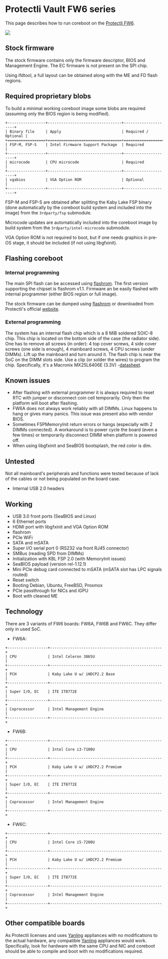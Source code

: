 # Protectli Vault FW6 series

This page describes how to run coreboot on the [Protectli FW6].

![](fw6.jpg)

## Stock firmware

The stock firmware contains only the firmware descriptor, BIOS and
Management Engine. The EC firmware is not present on the SPI chip.

Using ifdtool, a full layout can be obtained along with the ME and FD
flash regions.

## Required proprietary blobs

To build a minimal working coreboot image some blobs are required (assuming
only the BIOS region is being modified).

```{eval-rst}
+-----------------+---------------------------------+---------------------+
| Binary file     | Apply                           | Required / Optional |
+=================+=================================+=====================+
| FSP-M, FSP-S    | Intel Firmware Support Package  | Required            |
+-----------------+---------------------------------+---------------------+
| microcode       | CPU microcode                   | Required            |
+-----------------+---------------------------------+---------------------+
| vgabios         | VGA Option ROM                  | Optional            |
+-----------------+---------------------------------+---------------------+
```

FSP-M and FSP-S are obtained after splitting the Kaby Lake FSP binary (done
automatically by the coreboot build system and included into the image) from
the `3rdparty/fsp` submodule.

Microcode updates are automatically included into the coreboot image by build
system from the `3rdparty/intel-microcode` submodule.

VGA Option ROM is not required to boot, but if one needs graphics in pre-OS
stage, it should be included (if not using libgfxinit).

## Flashing coreboot

### Internal programming

The main SPI flash can be accessed using [flashrom]. The first version
supporting the chipset is flashrom v1.1. Firmware an be easily flashed
with internal programmer (either BIOS region or full image).

The stock firmware can be dumped using [flashrom] or downloaded from
Protectli's official [website].

### External programming

The system has an internal flash chip which is a 8 MiB soldered SOIC-8 chip.
This chip is located on the bottom side of the case (the radiator side). One
has to remove all screws (in order): 4 top cover screws, 4 side cover screws
(one side is enough), 4 mainboard screws, 4 CPU screws (under DIMMs). Lift up
the mainboard and turn around it. The flash chip is near the SoC on the DIMM
slots side. Use a clip (or solder the wires) to program the chip. Specifically,
it's a Macronix MX25L6406E (3.3V) -[datasheet][MX25L6406E].

## Known issues

- After flashing with external programmer it is always required to reset RTC
  with jumper or disconnect coin cell temporarily. Only then the platform will
  boot after flashing.
- FW6A does not always work reliably with all DIMMs. Linux happens to hang or
  gives many panics. This issue was present also with vendor BIOS.
- Sometimes FSPMemoryInit return errors or hangs (especially with 2 DIMMs
  connected). A workaround is to power cycle the board (even a few times) or
  temporarily disconnect DIMM when platform is powered off.
- When using libgfxinit and SeaBIOS bootsplash, the red color is dim.

## Untested

Not all mainboard's peripherals and functions were tested because of lack of
the cables or not being populated on the board case.

- Internal USB 2.0 headers

## Working

- USB 3.0 front ports (SeaBIOS and Linux)
- 6 Ethernet ports
- HDMI port with libgfxinit and VGA Option ROM
- flashrom
- PCIe WiFi
- SATA and mSATA
- Super I/O serial port 0 (RS232 via front RJ45 connector)
- SMBus (reading SPD from DIMMs)
- Initialization with KBL FSP 2.0 (with MemoryInit issues)
- SeaBIOS payload (version rel-1.12.1)
- Mini PCIe debug card connected to mSATA (mSATA slot has LPC signals routed)
- Reset switch
- Booting Debian, Ubuntu, FreeBSD, Proxmox
- PCIe passthrough for NICs and iGPU
- Boot with cleaned ME

## Technology

There are 3 variants of FW6 boards: FW6A, FW6B and FW6C. They differ only in
used SoC.

- FW6A:

```{eval-rst}
+------------------+--------------------------------------------------+
| CPU              | Intel Celeron 3865U                              |
+------------------+--------------------------------------------------+
| PCH              | Kaby Lake U w/ iHDCP2.2 Base                     |
+------------------+--------------------------------------------------+
| Super I/O, EC    | ITE IT8772E                                      |
+------------------+--------------------------------------------------+
| Coprocessor      | Intel Management Engine                          |
+------------------+--------------------------------------------------+
```

- FW6B:

```{eval-rst}
+------------------+--------------------------------------------------+
| CPU              | Intel Core i3-7100U                              |
+------------------+--------------------------------------------------+
| PCH              | Kaby Lake U w/ iHDCP2.2 Premium                  |
+------------------+--------------------------------------------------+
| Super I/O, EC    | ITE IT8772E                                      |
+------------------+--------------------------------------------------+
| Coprocessor      | Intel Management Engine                          |
+------------------+--------------------------------------------------+
```

- FW6C:

```{eval-rst}
+------------------+--------------------------------------------------+
| CPU              | Intel Core i5-7200U                              |
+------------------+--------------------------------------------------+
| PCH              | Kaby Lake U w/ iHDCP2.2 Premium                  |
+------------------+--------------------------------------------------+
| Super I/O, EC    | ITE IT8772E                                      |
+------------------+--------------------------------------------------+
| Coprocessor      | Intel Management Engine                          |
+------------------+--------------------------------------------------+
```

## Other compatible boards

As Protectli licenses and uses [Yanling] appliances with no modifications
to the actual hardware, any compatible [Yanling] appliances would work.
Specifically, look for hardware with the same CPU and NIC and coreboot
should be able to compile and boot with no modifications required.

[Protectli FW6]: https://protectli.com/vault-6-port/
[website]: https://protectli.com/kb/coreboot-on-the-vault/
[MX25L6406E]: https://www.macronix.com/Lists/Datasheet/Attachments/7370/MX25L6406E,%203V,%2064Mb,%20v1.9.pdf
[flashrom]: https://flashrom.org/Flashrom
[Yanling]: http://www.ylgkdn.cn/
